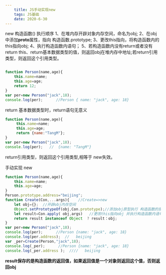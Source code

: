 ```yaml
---
    title: JS手动实现new
    tags: JS基础
    date: 2020-6-30
---
```

new 构造函数() 
执行顺序
1、在堆内存开辟对象内存空间，命名为obj;
2、在obj中添加**proto**属性，指向 构造函数.prototype;
3、更改this指向，将构造函数内的this指向obj;
4、执行构造函数内语句；
5、若构造函数内没有return或者没有return this、return基本数据类型的值，则返回obj在堆内存中地址;若return引用类型，则返回这个引用类型。
```javascript

function Person(name,age){    
    this.name=name;   
    this.age=age;    
    return 12;
}
var per=new Person("jack",18);
console.log(per);      //Person { name: "jack", age: 18} 
```
<!--more-->
return 基本数据类型时，return语句无意义
```javascript
function Person(name,age){    
     this.name=name;    
     this.age=age;   
     return {name:"TangM"};
}
var per=new Person("jack",18);
console.log(per);   //  {name: "TangM"}                

```
return引用类型，则返回这个引用类型,相等于 new失效。

手动实现 new

```javascript
function Person(name,age){    
    this.name=name;    
    this.age=age;
}
Person.prototype.address="beijing"; 
function Create(Con,...args){    //Create=>new    
    let obj={};  //开辟obj内存空间     
    Object.setPrototypeOf(obj,Con.prototype);//添加obj原型执行 构造函数的原型对象   result保存的是构造函数的返回值    
    let result=Con.apply( obj,args)   //更改this指向obj 并执行构造函数内语句 
    return result instanceof Object  ? result：obj;
}
var per=new Person("jack",18);
console.log(per);      //Person {name: "jack", age: 18}
console.log(per.address);  //   beijing
var _per=Create(Person,"jack",18);
console.log(_per);      //Person {name: "jack", age: 18}
console.log(_per.address );  ////   beijing                   
```

**result保存的是构造函数的返回值，如果返回值是一个对象则返回这个值，否则返回obj**
